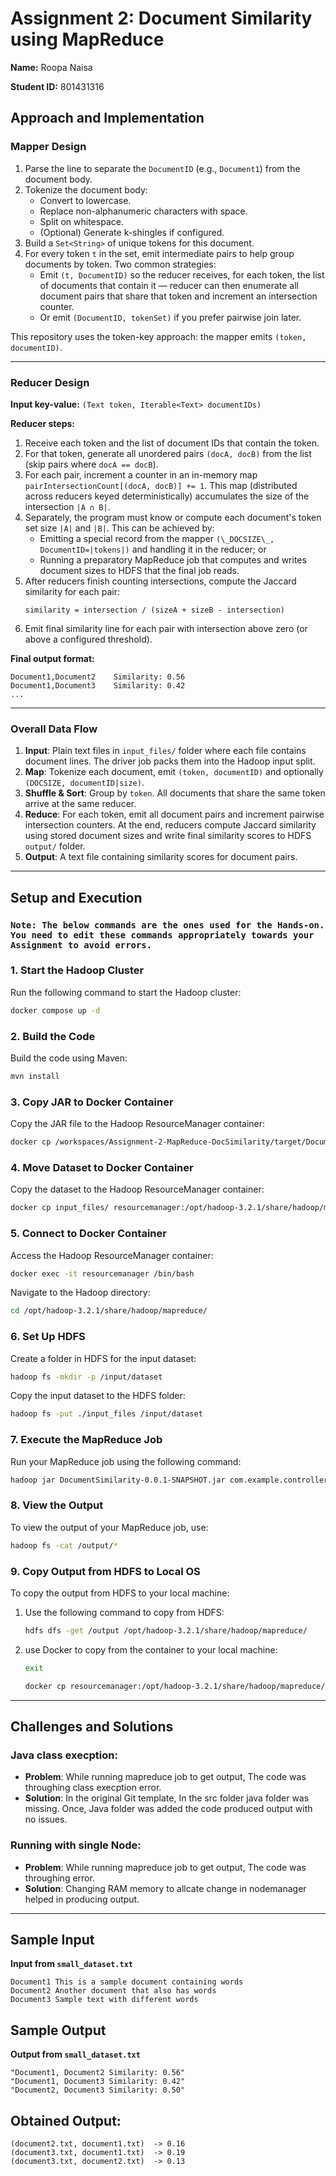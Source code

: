 # Assignment 2: Document Similarity using MapReduce

**Name:** Roopa Naisa

**Student ID:** 801431316

## Approach and Implementation

### Mapper Design

1. Parse the line to separate the `DocumentID` (e.g., `Document1`) from the document body.
2. Tokenize the document body:
   - Convert to lowercase.
   - Replace non-alphanumeric characters with space.
   - Split on whitespace.
   - (Optional) Generate k-shingles if configured.
3. Build a `Set<String>` of unique tokens for this document.
4. For every token `t` in the set, emit intermediate pairs to help group documents by token. Two common strategies:
   - Emit `(t, DocumentID)` so the reducer receives, for each token, the list of documents that contain it — reducer can then enumerate all document pairs that share that token and increment an intersection counter.
   - Or emit `(DocumentID, tokenSet)` if you prefer pairwise join later.  

This repository uses the token-key approach: the mapper emits `(token, documentID)`.

---


### Reducer Design

**Input key-value:** `(Text token, Iterable<Text> documentIDs)`

**Reducer steps:**
1. Receive each token and the list of document IDs that contain the token.
2. For that token, generate all unordered pairs `(docA, docB)` from the list (skip pairs where `docA == docB`).
3. For each pair, increment a counter in an in-memory map `pairIntersectionCount[(docA, docB)] += 1`. This map (distributed across reducers keyed deterministically) accumulates the size of the intersection `|A ∩ B|`.
4. Separately, the program must know or compute each document's token set size `|A|` and `|B|`. This can be achieved by:
   - Emitting a special record from the mapper `(\_DOCSIZE\_, DocumentID=|tokens|)` and handling it in the reducer; or
   - Running a preparatory MapReduce job that computes and writes document sizes to HDFS that the final job reads.
5. After reducers finish counting intersections, compute the Jaccard similarity for each pair:
   ```
   similarity = intersection / (sizeA + sizeB - intersection)
   ```
6. Emit final similarity line for each pair with intersection above zero (or above a configured threshold).

**Final output format:**
```
Document1,Document2    Similarity: 0.56
Document1,Document3    Similarity: 0.42
...
```

---

### Overall Data Flow

1. **Input**: Plain text files in `input_files/` folder where each file contains document lines. The driver job packs them into the Hadoop input split.
2. **Map**: Tokenize each document, emit `(token, documentID)` and optionally `(DOCSIZE, documentID|size)`.
3. **Shuffle & Sort**: Group by `token`. All documents that share the same token arrive at the same reducer.
4. **Reduce**: For each token, emit all document pairs and increment pairwise intersection counters. At the end, reducers compute Jaccard similarity using stored document sizes and write final similarity scores to HDFS `output/` folder.
5. **Output**: A text file containing similarity scores for document pairs.

---

## Setup and Execution

### ` Note: The below commands are the ones used for the Hands-on. You need to edit these commands appropriately towards your Assignment to avoid errors. `

### 1. **Start the Hadoop Cluster**

Run the following command to start the Hadoop cluster:

```bash
docker compose up -d
```

### 2. **Build the Code**

Build the code using Maven:

```bash
mvn install
```

### 3. **Copy JAR to Docker Container**

Copy the JAR file to the Hadoop ResourceManager container:

```bash
docker cp /workspaces/Assignment-2-MapReduce-DocSimilarity/target/DocumentSimilarity-0.0.1-SNAPSHOT.jar resourcemanager:/opt/hadoop-3.2.1/share/hadoop/mapreduce/
```

### 4. **Move Dataset to Docker Container**

Copy the dataset to the Hadoop ResourceManager container:

```bash
docker cp input_files/ resourcemanager:/opt/hadoop-3.2.1/share/hadoop/mapreduce/
```

### 5. **Connect to Docker Container**

Access the Hadoop ResourceManager container:

```bash
docker exec -it resourcemanager /bin/bash
```

Navigate to the Hadoop directory:

```bash
cd /opt/hadoop-3.2.1/share/hadoop/mapreduce/
```

### 6. **Set Up HDFS**

Create a folder in HDFS for the input dataset:

```bash
hadoop fs -mkdir -p /input/dataset
```

Copy the input dataset to the HDFS folder:

```bash
hadoop fs -put ./input_files /input/dataset
```

### 7. **Execute the MapReduce Job**

Run your MapReduce job using the following command:

```bash
hadoop jar DocumentSimilarity-0.0.1-SNAPSHOT.jar com.example.controller.DocumentSimilarityDriver /input/dataset/input_files /output
```

### 8. **View the Output**

To view the output of your MapReduce job, use:

```bash
hadoop fs -cat /output/*
```

### 9. **Copy Output from HDFS to Local OS**

To copy the output from HDFS to your local machine:

1. Use the following command to copy from HDFS:
    ```bash
    hdfs dfs -get /output /opt/hadoop-3.2.1/share/hadoop/mapreduce/
    ```

2. use Docker to copy from the container to your local machine:
   ```bash
   exit 
   ```
    ```bash
    docker cp resourcemanager:/opt/hadoop-3.2.1/share/hadoop/mapreduce/output/ output/
    ``` 

---

## Challenges and Solutions

### Java class execption:
- **Problem**: While running mapreduce job to get output, The code was throughing class execption error.
- **Solution**: In the original Git template, In the src folder java folder was missing. Once, Java folder was added the code produced output with no issues.

### Running with single Node:
- **Problem**: While running mapreduce job to get output, The code was throughing error.
- **Solution**: Changing RAM memory to allcate change in nodemanager helped in producing output.
---
## Sample Input

**Input from `small_dataset.txt`**
```
Document1 This is a sample document containing words
Document2 Another document that also has words
Document3 Sample text with different words
```
## Sample Output

**Output from `small_dataset.txt`**
```
"Document1, Document2 Similarity: 0.56"
"Document1, Document3 Similarity: 0.42"
"Document2, Document3 Similarity: 0.50"
```
## Obtained Output: 

```
(document2.txt, document1.txt)	-> 0.16
(document3.txt, document1.txt)	-> 0.19
(document3.txt, document2.txt)	-> 0.13
```